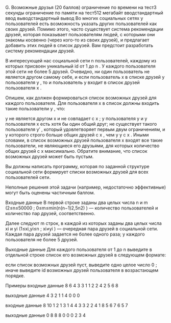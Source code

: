 G. Возможные друзья (20 баллов)
ограничение по времени на тест3 секунды
ограничение по памяти на тест512 мегабайт
вводстандартный ввод
выводстандартный вывод
Во многих социальных сетях у пользователей есть возможность указать других пользователей как своих друзей. Помимо этого, часто существует система рекомендации друзей, которая показывает пользователям людей, с которыми они знакомы косвенно (через кого-то из своих друзей), и предлагает добавить этих людей в список друзей. Вам предстоит разработать систему рекомендации друзей.

В интересующей нас социальной сети n
 пользователей, каждому из которых присвоен уникальный id от 1
 до n
. У каждого пользователя этой сети не более 5
 друзей. Очевидно, ни один пользователь не является другом самому себе, и если пользователь x
 в списке друзей у пользователя y
, то и пользователь y
 входит в список друзей пользователя x
.

Опишем, как должен формироваться список возможных друзей для каждого пользователя. Для пользователя x
 в список должны входить такие пользователи y
, что:

y
 не является другом x
 и не совпадает с x
;
у пользователя y
 и у пользователя x
 есть хотя бы один общий друг;
не существует такого пользователя y′
, который удовлетворяет первым двум ограничениям, и у которого строго больше общих друзей с x
, чем у y
 с x
.
Иными словами, в список возможных друзей пользователя x
 входят все такие пользователи, не являющиеся его друзьями, для которых количество общих друзей с x
 максимально. Обратите внимание, что список возможных друзей может быть пустым.

Вы должны написать программу, которая по заданной структуре социальной сети формирует списки возможных друзей для всех пользователей сети.

Неполные решения этой задачи (например, недостаточно эффективные) могут быть оценены частичным баллом.

Входные данные
В первой строке заданы два целых числа n
 и m
 (2≤n≤50000
; 0≤m≤min(n(n−1)2,5n2)
) — количество пользователей и количество пар друзей, соответственно.

Далее следуют m
 строк, в каждой из которых заданы два целых числа xi
 и yi
 (1≤xi,yi≤n
; xi≠yi
) — очередная пара друзей в социальной сети. Каждая пара друзей задается не более одного раза; у каждого пользователя не более 5
 друзей.

Выходные данные
Для каждого пользователя от 1
 до n
 выведите в отдельной строке список его возможных друзей в следующем формате:

если список возможных друзей пуст, выведите одно целое число 0
;
иначе выведите id возможных друзей пользователя в возрастающем порядке.

Примеры
входные данные
8 6
4 3
3 1
1 2
2 4
2 5
6 8

выходные данные
4
3
2
1
1 4
0
0
0

входные данные
8 10
1 2
1 3
1 4
4 3
3 2
2 4
1 8
5 6
7 6
5 7

выходные данные
0
8
8
8
0
0
0
2 3 4